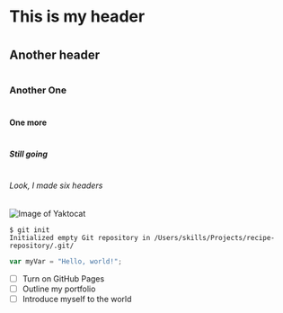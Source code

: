 # <h1>This is my header
# <h2>Another header
# <h3>Another One
# <h4>One more
# <h5>Still going
# <h6>Look, I made six headers
![Image of Yaktocat](https://octodex.github.com/images/yaktocat.png)
```
$ git init
Initialized empty Git repository in /Users/skills/Projects/recipe-repository/.git/
```
``` javascript
var myVar = "Hello, world!";
```
- [ ] Turn on GitHub Pages
- [ ] Outline my portfolio
- [ ] Introduce myself to the world
